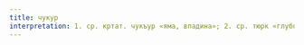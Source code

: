 ```yaml
---
title: чукур
interpretation: 1. ср. кртат. чукъур «яма, впадина»; 2. ср. тюрк «глубокий; глубоко»
---
```

